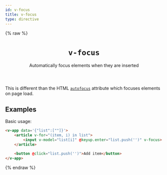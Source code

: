 ```yaml
---
id: v-focus
title: v-focus
type: directive
---
```

{% raw %}
<header>

# `v-focus`

Automatically focus elements when they are inserted

</header>

<main>

This is different than the HTML [`autofocus`](https://developer.mozilla.org/en-US/docs/Web/HTML/Global_attributes/autofocus)
attribute which focuses elements on page load.


## Examples

Basic usage:
```html
<v-app data='{"list":[""]}'>
	<article v-for="(item, i) in list">
		<input v-model="list[i]" @keyup.enter="list.push('')" v-focus>
	</article>

	<button @click="list.push('')">Add item</button>
</v-app>
```

{% endraw %}
